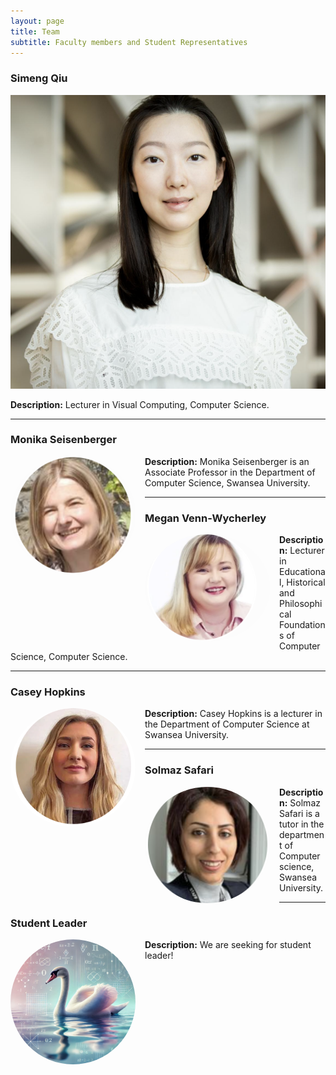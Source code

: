 ```yaml
---
layout: page
title: Team
subtitle: Faculty members and Student Representatives
---
```



### Simeng Qiu
![Simeng Qiu](assets/img/s.png)

**Description:** Lecturer in Visual Computing, Computer Science.

---

### Monika Seisenberger
<img src="/assets/img/m.png" alt="Member 2" style="width:200px;height:auto;float:left;margin-right:15px;border-radius:50%;">
  
**Description:** Monika Seisenberger is an Associate Professor in the Department of Computer Science, Swansea University.

---

### Megan Venn-Wycherley
<img src="/assets/img/me.png" alt="Member 3" style="width:200px;height:auto;float:left;margin-right:15px;border-radius:50%;">

**Description:** Lecturer in Educational, Historical and Philosophical Foundations of Computer Science, Computer Science.

---

### Casey Hopkins
<img src="/assets/img/c.png" alt="Member 3" style="width:200px;height:auto;float:left;margin-right:15px;border-radius:50%;">

**Description:** Casey Hopkins is a lecturer in the Department of Computer Science at Swansea University.

---

### Solmaz Safari
<img src="/assets/img/so.png" alt="Member 3" style="width:200px;height:auto;float:left;margin-right:15px;border-radius:50%;">

**Description:** Solmaz Safari is a tutor in the department of Computer science, Swansea University.

---

### Student Leader
<img src="/assets/img/swan.png" alt="Member 3" style="width:200px;height:auto;float:left;margin-right:15px;border-radius:50%;">
 
**Description:** We are seeking for student leader!
